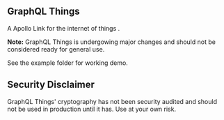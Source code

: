 ## GraphQL Things

A <!-- decentralized, encrypted --> Apollo Link for the internet of things <!-- compatible with [Beaker Browser](https://beakerbrowser.com) -->.

**Note:** GraphQL Things is undergowing major changes and should not be considered ready for general use.

See the example folder for working demo.

<!-- #### The problems with cloud-based IOT Apps

1. You can't connect to your device if there is no internet.
2. you don't own your data.

#### The Solution
GraphQL Things ditch the cloud in favour of an end-to-end encrypted P2P connection to your device.

With P2P communication there comes an additional challenge - how do we securely connect to the device?

It is impractical to expect each consumer to buy a domain name to get an SSL Cert for their household IOT device.

Instead of Certificate Authorities GraphQL Things use a unique cryptographic QR code which you scan in Beaker Browser to immediately establish a secure GraphQL connection to the device. This has the added advantage that unlike local http servers, you will never have to type in a device ip address because Graphql Things uses the P2P network and public/private key cryptography to automatically discover and securely connect to your device.

With GraphQL Things you, the consumer maintain complete ownership of your data since your data is never stored on a cloud server and all your communication to your device is end-to-end encrypted and you can always connect to your device, even when the internet is down.

<p align="center">
  <img
    alt="alt GraphQL Thing connections connect directly instead of through a centralized server"
    src="./docs/dist/connection-comparison.svg"
    width="500"
  />
</p>
!-->

<!-- ## Features -->
<!-- * **Decentralized** - GraphQL Things require no centralized servers, no DNS and no Certificate Authorities. Users discover and connect to their GraphQL Things through the P2P network with or without the internet. -->
<!-- * **End-to-end Encrypted** - GraphQL Things use [Triple Diffie Helman](https://signal.org/docs/specifications/x3dh/) and 256-bit [Eliptical Curve Cryptography](https://www.globalsign.com/en/blog/elliptic-curve-cryptography/) to establish authenticated end-to-end encrypted connections. -->
<!-- * **Secure Onboarding** - "Invite" QR Codes containing cryptographic key data allow users to to establish initial trust even when their internet is down.
* **Data Ownership** - you, the consumer maintain complete ownership of your data since it is never stored on a cloud server and all communication to your device is end-to-end encrypted. -->
<!-- * **NAT-traversing** - GraphQL Things use [WebRTC and ICE](https://www.youtube.com/watch?v=7qAQuC9muf8) to establish connections directly from the device to any authorized client. -->
<!-- * **Beaker Browser Ready** - GraphQL Things are built on the [Dat P2P protocol](https://datproject.org/) so any GraphQL Thing can be queried directly from the Dat-based [Beaker Browser](https://beakerbrowser.com/). -->

## Security Disclaimer

GraphQL Things' cryptography has not been security audited and should not be used in production until it has. Use at your own risk.

<!-- ## Useage

### Apollo Client

```js
import { ApolloClient } from 'apollo-client'
import { InMemoryCache } from 'apollo-cache-inmemory'

import { ThingLink, parseInviteCode } from 'graphql-things'

/*
 * client identity keys can be parsed from invite codes created on the
 * server (see "Apollo Server" example below).
 */
const { identityKeys } = parseInviteCode(YOUR_INVITE_CODE)

const client = new ApolloClient({
  link: ThingLink({
    identityKeys,
    peerIdentityPublicKey: YOUR_HOST_ECDH_PUBLIC_KEY,
    options: { reconnect: true },
  }),
  cache: new InMemoryCache(),
})
```

See also [Apollo Client: Connecting your client to React](https://www.apollographql.com/docs/react/essentials/get-started.html#creating-provider)

### Apollo Server

```js
import Dat from '@beaker/dat-node'
import wrtc from 'wrtc'

import { execute, subscribe } from 'graphql'
import { SubscriptionServer } from 'subscriptions-transport-ws'

import { GraphQLThing, getInviteCode, createECDHKey } from 'graphql-things'

import * as qrcode from 'qrcode-terminal'

import schema from './schema'

// instantiate the dat node
const dat = Dat.createNode({
  path: './.dat-data',
})

const datPeers = dat.getPeers(YOUR_DAT_URL)

const inviteKeys = []

/*
* return true to allow the connection if an authorized user can be found with
* the identity public key.
*/
const authenticate = ({ peerIdentityPublicKey }) => {
  console.log(`\n\nNew connection from ${peerIdentityPublicKey}`)
  /*
   * Replace this return with your authentication logic to prevent unauthorized
   * access.
   */
  return inviteKeys.includes(peerIdentityPublicKey)
}

/*
 * In production you should create and save new host identityKeys on first
 * startup with:
 *
 * `fs.writeFileSync(PATH_TO_YOUR_KEYS_FILE, await createECDHKey())`
 *
 * Subsequent host restarts should load the identityKeys from your keys file.
 */
const identityKeys = fs.readFileSync(PATH_TO_YOUR_KEYS_FILE, 'utf8')

const graphqlThing = GraphQLThing({
  datPeers,
  identityKeys,
  authenticate,
  wrtc,
})

const options = {
  execute,
  subscribe,
  schema,
  // the onOperation function is called for every new operation
  // and we use it to inject context to track the session and
  // user
  onOperation: async (msg, params, socket) => ({
    ...params,
    context: {
      sessionID: socket.sessionID,
      peerIdentityPublicKey: socket.peerIdentityPublicKey,
    },
  }),
}

SubscriptionServer.create(options, graphqlThing)

// create a new cryptographic invite code
createInvite({
  identityKeys,
}).then((invite) => {
  // Store the invite key so it can be checked in authentication
  inviteKeys.push(invite.keys.publicKey)
  /*
   * Display the invite code as a QR Code in the command line so the user can
   * copy it into their client and securely connect
   */
  qrcode.generate(invite.code, { small: true }, (qr) => {
    console.log(
      `Listening for Connections\n\nPublic Key: ${identityKeys.publicKey}\n\n`
      + 'Invite Code QR Code:\n\n'
      + qr
      + '\n\n'
      + 'Invite Code String:\n\n'
      + invite.code,
    )
  })
})
``` -->

